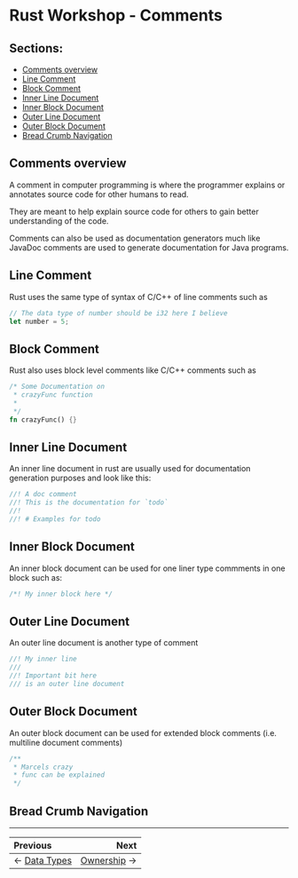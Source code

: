 # Rust Workshop - Comments

## Sections:

* [Comments overview](#comments-overview)
* [Line Comment](#line-comment)
* [Block Comment](#block-comment)
* [Inner Line Document](#inner-line-document)
* [Inner Block Document](#inner-block-document)
* [Outer Line Document](#outer-line-document)
* [Outer Block Document](#outer-block-document)
* [Bread Crumb Navigation](#bread-crumb-navigation)

## Comments overview

A comment in computer programming is where the programmer explains or annotates source code for other humans to read.

They are meant to help explain source code for others to gain better understanding of the code.

Comments can also be used as documentation generators much like JavaDoc comments are used to generate documentation for Java programs.

## Line Comment

Rust uses the same type of syntax of C/C++ of line comments such as

```rust
// The data type of number should be i32 here I believe
let number = 5;
```

## Block Comment

Rust also uses block level comments like C/C++ comments such as

```rust
/* Some Documentation on 
 * crazyFunc function
 * 
 */
fn crazyFunc() {}
```

## Inner Line Document

An inner line document in rust are usually used for documentation generation purposes and look like this:

```rust
//! A doc comment 
//! This is the documentation for `todo`
//!
//! # Examples for todo
```

## Inner Block Document

An inner block document can be used for one liner type commments in one block such as:

```rust
/*! My inner block here */
```

## Outer Line Document

An outer line document is another type of comment

```rust
//! My inner line
/// 
//! Important bit here
/// is an outer line document
```

## Outer Block Document

An outer block document can be used for extended block comments (i.e. multiline document comments)

```rust
/**
 * Marcels crazy
 * func can be explained
 */
```

## Bread Crumb Navigation
_________________________

Previous | Next
:------- | ---:
← [Data Types](./data_types.md) | [Ownership](./ownership.md) →
